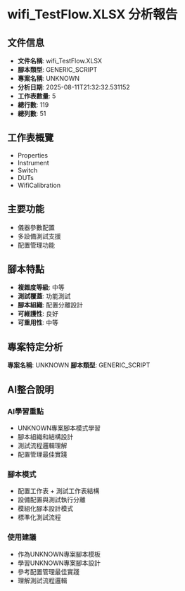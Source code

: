 # wifi_TestFlow.XLSX 分析報告

## 文件信息

- **文件名稱**: wifi_TestFlow.XLSX
- **腳本類型**: GENERIC_SCRIPT
- **專案名稱**: UNKNOWN
- **分析日期**: 2025-08-11T21:32:32.531152
- **工作表數量**: 5
- **總行數**: 119
- **總列數**: 51

## 工作表概覽

- Properties
- Instrument
- Switch
- DUTs
- WifiCalibration

## 主要功能

- 儀器參數配置
- 多設備測試支援
- 配置管理功能

## 腳本特點

- **複雜度等級**: 中等
- **測試覆蓋**: 功能測試
- **腳本組織**: 配置分離設計
- **可維護性**: 良好
- **可重用性**: 中等

## 專案特定分析

**專案名稱**: UNKNOWN
**腳本類型**: GENERIC_SCRIPT

## AI整合說明

### AI學習重點
- UNKNOWN專案腳本模式學習
- 腳本組織和結構設計
- 測試流程邏輯理解
- 配置管理最佳實踐

### 腳本模式
- 配置工作表 + 測試工作表結構
- 設備配置與測試執行分離
- 模組化腳本設計模式
- 標準化測試流程

### 使用建議
- 作為UNKNOWN專案腳本模板
- 學習UNKNOWN專案腳本設計
- 參考配置管理最佳實踐
- 理解測試流程邏輯
